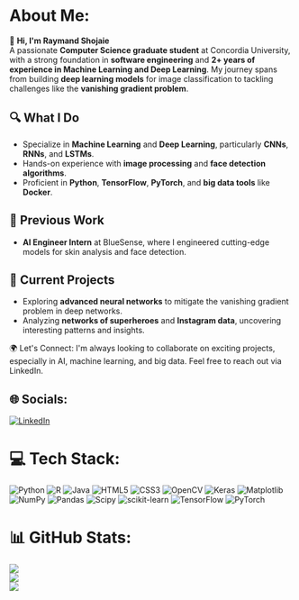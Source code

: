 # About Me:
👋 **Hi, I'm Raymand Shojaie**  
A passionate **Computer Science graduate student** at Concordia University, with a strong foundation in **software engineering** and **2+ years of experience in Machine Learning and Deep Learning**. My journey spans from building **deep learning models** for image classification to tackling challenges like the **vanishing gradient problem**.

## 🔍 **What I Do**
- Specialize in **Machine Learning** and **Deep Learning**, particularly **CNNs**, **RNNs**, and **LSTMs**.
- Hands-on experience with **image processing** and **face detection algorithms**.
- Proficient in **Python**, **TensorFlow**, **PyTorch**, and **big data tools** like **Docker**.

## 💼 **Previous Work**
- **AI Engineer Intern** at BlueSense, where I engineered cutting-edge models for skin analysis and face detection.

## 🚀 **Current Projects**
- Exploring **advanced neural networks** to mitigate the vanishing gradient problem in deep networks.
- Analyzing **networks of superheroes** and **Instagram data**, uncovering interesting patterns and insights.

🌍 Let's Connect:
I'm always looking to collaborate on exciting projects, especially in AI, machine learning, and big data. Feel free to reach out via LinkedIn.

## 🌐 Socials:
[![LinkedIn](https://img.shields.io/badge/LinkedIn-%230077B5.svg?logo=linkedin&logoColor=white)](https://linkedin.com/in/raymand-shojaie) 

# 💻 Tech Stack:
![Python](https://img.shields.io/badge/python-3670A0?style=for-the-badge&logo=python&logoColor=ffdd54) ![R](https://img.shields.io/badge/r-%23276DC3.svg?style=for-the-badge&logo=r&logoColor=white) ![Java](https://img.shields.io/badge/java-%23ED8B00.svg?style=for-the-badge&logo=openjdk&logoColor=white) ![HTML5](https://img.shields.io/badge/html5-%23E34F26.svg?style=for-the-badge&logo=html5&logoColor=white) ![CSS3](https://img.shields.io/badge/css3-%231572B6.svg?style=for-the-badge&logo=css3&logoColor=white) ![OpenCV](https://img.shields.io/badge/opencv-%23white.svg?style=for-the-badge&logo=opencv&logoColor=white) ![Keras](https://img.shields.io/badge/Keras-%23D00000.svg?style=for-the-badge&logo=Keras&logoColor=white) ![Matplotlib](https://img.shields.io/badge/Matplotlib-%23ffffff.svg?style=for-the-badge&logo=Matplotlib&logoColor=black) ![NumPy](https://img.shields.io/badge/numpy-%23013243.svg?style=for-the-badge&logo=numpy&logoColor=white) ![Pandas](https://img.shields.io/badge/pandas-%23150458.svg?style=for-the-badge&logo=pandas&logoColor=white) ![Scipy](https://img.shields.io/badge/SciPy-%230C55A5.svg?style=for-the-badge&logo=scipy&logoColor=%white) ![scikit-learn](https://img.shields.io/badge/scikit--learn-%23F7931E.svg?style=for-the-badge&logo=scikit-learn&logoColor=white) ![TensorFlow](https://img.shields.io/badge/TensorFlow-%23FF6F00.svg?style=for-the-badge&logo=TensorFlow&logoColor=white) ![PyTorch](https://img.shields.io/badge/PyTorch-%23EE4C2C.svg?style=for-the-badge&logo=PyTorch&logoColor=white)
# 📊 GitHub Stats:
![](https://github-readme-stats.vercel.app/api?username=raymandshj&theme=dark&hide_border=false&include_all_commits=false&count_private=false)<br/>
![](https://github-readme-streak-stats.herokuapp.com/?user=raymandshj&theme=dark&hide_border=false)<br/>
![](https://github-readme-stats.vercel.app/api/top-langs/?username=raymandshj&theme=dark&hide_border=false&include_all_commits=false&count_private=false&layout=compact)

<!-- Proudly created with GPRM ( https://gprm.itsvg.in ) -->
